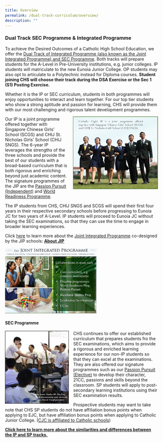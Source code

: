 ```yaml
---
title: Overview
permalink: /dual-track-curriculum/overview/
description: ""
---
```

### Dual Track SEC Programme &amp; Integrated Programme

To achieve the Desired Outcomes of a Catholic High School Education,&nbsp;we offer the&nbsp;[Dual Track of Integrated Programme (also known as the Joint Integrated Programme) and SEC Programme](/dual-track-curriculum/comparing-ip-and-op/). Both tracks will prepare students for the A-Level in Pre-University institutions, e.g. junior colleges. IP students will matriculate to the new&nbsp;Eunoia Junior College. OP students may also opt to articulate to a Polytechnic instead for Diploma courses.&nbsp;**Student joining CHS will choose their track during the DSA Exercise or the Sec 1 (S1) Posting Exercise.**

Whether it is the IP or SEC curriculum, students in both programmes will enjoy opportunities to interact and learn together. For our top tier students who show a strong aptitude and passion for learning, CHS will provide them with our most challenging and rigorous talent development programmes.

<img src="/images/dtp1.png" style="width:280px;height:240px;margin-left:15px;" align="right"> Our IP is a joint programme offered together with Singapore Chinese Girls’ School (SCGS) and CHIJ St. Nicholas Girls’ School (CHIJ SNGS). The 6-year IP leverages the strengths of the three schools and provide the best of our students with a broad-based&nbsp;curriculum&nbsp;that is both rigorous and enriching beyond just academic content. The signature programmes of the JIP are the&nbsp;[Passion Pursuit (Independent)](/secondary/Distinctive-Programmes/passion-pursuit/independent/)&nbsp;and&nbsp;[World Readiness Programme](/secondary/Distinctive-Programmes/world-readiness-programme/).

The IP students from CHS, CHIJ SNGS and SCGS will spend their first four years in their respective secondary schools before progressing to Eunoia JC for two years of A-Level. IP students will proceed to&nbsp;Eunoia JC&nbsp;without taking the SEC examinations, so that they can use the time to engage in broader learning experiences.

Click&nbsp;[here](/dual-track-curriculum/Integrated-Programme/overview/)&nbsp;to learn more about the&nbsp;[Joint Integrated Programme](/about/joint-integrated-programme/)&nbsp;co-designed by the JIP schools:&nbsp;[**About JIP**](/dual-track-curriculum/Integrated-Programme/overview/)

<img src="/images/dtp2.png" style="width:60%">

#### SEC Programme

<img src="/images/dtp3.png" style="width:210px;height:240px;margin-right:15px;" align="left"> CHS continues to offer our established curriculum that prepares students fro the SEC examinations, which aims to provide a rigorous and enriched&nbsp;learning experience for our non-IP students so that they can excel at the examinations. They are also offered our signature programmes such as our&nbsp;[Passion Pursuit (Elective)](/secondary/Distinctive-Programmes/passion-pursuit/elective/)&nbsp;to develop their character, 21CC, passions and skills beyond the classroom. SP students will apply to post-secondary learning institutions using their SEC examination results.

Prospective students may want to take note that CHS SP students do not have affiliation&nbsp;bonus points when applying to EJC, but have affiliation bonus points when applying to Catholic Junior College. ([CJC is affiliated to Catholic schools](https://cjc.moe.edu.sg/))

**[Click here to learn more about the similarities and differences between the IP and SP tracks.](/dual-track-curriculum/comparing-ip-and-sp/)**